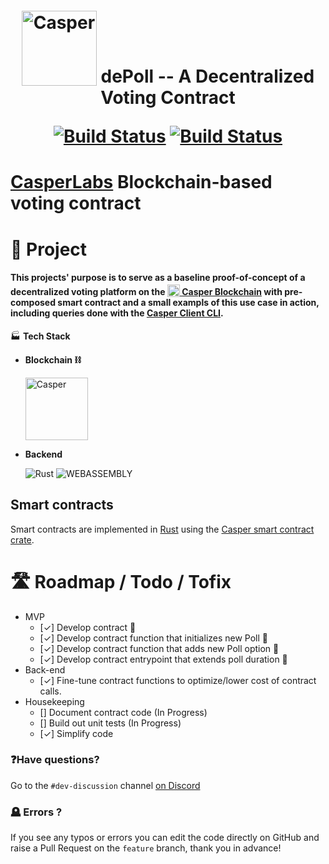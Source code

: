 <h1 style="text-align: center;"><a href="https://casperlabs.io/"><img src="https://pbs.twimg.com/profile_images/1627476525997228032/rciFKQnM_400x400.jpg" width="120" style="position: relative; top:5px" alt="Casper"></a> <b>dePoll -- A Decentralized Voting Contract</b>

[![Build Status](https://app.travis-ci.com/cryofracture/grocery-inventory.svg?branch=main)](https://app.travis-ci.com/cryofracture/grocery-inventory)  [![Build Status](https://app.travis-ci.com/cryofracture/grocery-inventory.svg?branch=feature)](https://app.travis-ci.com/cryofracture/grocery-inventory)

# **[CasperLabs](https://casperlabs.io/)** Blockchain-based voting contract

# 📔 **Project**

#### This projects' purpose is to serve as a baseline proof-of-concept of a decentralized voting platform on the <a href="https://casperlabs.io/"><img  style="position: relative; top:3px" alt="Casper" src="https://pbs.twimg.com/profile_images/1627476525997228032/rciFKQnM_400x400.jpg" height="20" width="20" alt="Casper"/> Casper Blockchain</a> with pre-composed smart contract and a small exampls of this use case in action, including queries done with the [Casper Client CLI](https://github.com/casper-ecosystem/casper-client-rs).

🏭 **Tech Stack**

- **Blockchain ⛓️**

  <img alt="Casper" width="100" src="https://pbs.twimg.com/profile_images/1627476525997228032/rciFKQnM_400x400.jpg"/>

- **Backend**

  <img alt="Rust" src="https://img.shields.io/badge/rust-%23000000.svg?style=for-the-badge&logo=rust&logoColor=white"/>
  <img alt="WEBASSEMBLY" src="https://camo.githubusercontent.com/9734598c5ee062706c931512b7572b5675274ee5a728b9afddfe0d4cdd1ba82d/68747470733a2f2f696d672e736869656c64732e696f2f7374617469632f76313f7374796c653d666f722d7468652d6261646765266d6573736167653d576562417373656d626c7926636f6c6f723d363534464630266c6f676f3d576562417373656d626c79266c6f676f436f6c6f723d464646464646266c6162656c3d"/>

[//]: # (## Contract deployment walkthrough)

[//]: # (Go [here]&#40;./guide/README.md&#41; for a walkthrough on how to deploy the inventory management system and interact with the NCTL network to browse items.)

## Smart contracts

Smart contracts are implemented in [Rust](https://www.rust-lang.org/) using the [Casper smart contract crate](https://docs.rs/casper-contract/latest/casper_contract/).

# 🛣️ Roadmap / Todo / Tofix
- MVP
    - [✓] Develop contract 🏬
    - [✓] Develop contract function that initializes new Poll 🚚
    - [✓] Develop contract function that adds new Poll option 🚚
    - [✓] Develop contract entrypoint that extends poll duration 🚚
- Back-end
    - [✓] Fine-tune contract functions to optimize/lower cost of contract calls.
- Housekeeping
    - [] Document contract code (In Progress)
    - [] Build out unit tests (In Progress)
    - [✓] Simplify code

### ❓Have questions?

Go to the `#dev-discussion` channel [on Discord](https://discord.gg/casperblockchain)

### 🪦 Errors ?

If you see any typos or errors you can edit the code directly on GitHub and raise a Pull Request on the `feature` branch, thank you in advance!